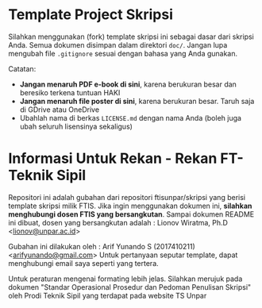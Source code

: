 Template Project Skripsi
========================

Silahkan menggunakan (fork) template skripsi ini sebagai dasar dari skripsi
Anda. Semua dokumen disimpan dalam direktori `doc/`. Jangan lupa mengubah
file `.gitignore` sesuai dengan bahasa yang Anda gunakan.

Catatan:

* **Jangan menaruh PDF e-book di sini**, karena berukuran besar dan beresiko terkena tuntuan HAKI
* **Jangan menaruh file poster di sini**, karena berukuran besar. Taruh saja di GDrive atau OneDrive
* Ubahlah nama di berkas `LICENSE.md` dengan nama Anda (boleh juga ubah seluruh lisensinya sekaligus)

Informasi Untuk Rekan - Rekan FT-Teknik Sipil
=============================================

Repositori ini adalah gubahan dari repositori ftisunpar/skripsi yang berisi template skripsi milik FTIS.
Jika ingin menggunakan dokumen ini, **silahkan menghubungi dosen FTIS yang bersangkutan**.
Sampai dokumen README ini dibuat, dosen yang bersangkutan adalah : Lionov Wiratma, Ph.D <<lionov@unpar.ac.id>>

Gubahan ini dilakukan oleh : Arif Yunando S (2017410211) <<arifyunando@gmail.com>> 
Untuk pertanyaan seputar template, dapat menghubungi email saya seperti yang tertera.

Untuk peraturan mengenai formating lebih jelas. Silahkan merujuk pada dokumen
"Standar Operasional Prosedur dan Pedoman Penulisan Skripsi" oleh Prodi Teknik Sipil yang terdapat pada website TS Unpar
